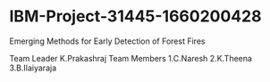 # IBM-Project-31445-1660200428
Emerging Methods for Early Detection of Forest Fires



Team Leader 
     K.Prakashraj
Team Members
     1.C.Naresh
     2.K.Theena
     3.B.Ilaiyaraja
